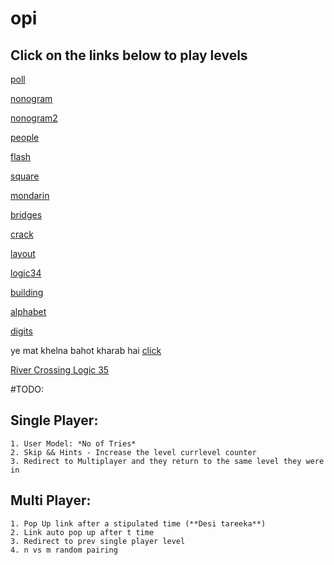 # opi
## Click on the links below to play levels

[poll](https://kousikr26.github.io/opi/Kousik/levels/poll/people.html)

[nonogram](https://kousikr26.github.io/opi/Kousik/levels/nonogram/nonogram.html)

[nonogram2](https://kousikr26.github.io/opi/Kousik/levels/nonogram2/nonogram2.html)

[people](https://kousikr26.github.io/opi/Kousik/levels/personincircle/people.html)

[flash](https://kousikr26.github.io/opi/Kousik/levels/screenflash/flash.html)

[square](https://kousikr26.github.io/opi/Kousik/square.html)

[mondarin](https://kousikr26.github.io/opi/Abhishek/Mondarin%20Maths%20Puzzle/md.html)

[bridges](https://kousikr26.github.io/opi/Taruna/connect.html)

[crack](https://kousikr26.github.io/opi/Taruna/crack.html)

[layout](https://kousikr26.github.io/opi/layout/navbar.html)

[logic34](https://kousikr26.github.io/opi/Nihal/Logic%2034/logic34.html)

[building](https://kousikr26.github.io/opi/Nihal/25%20Floor%20Building/building.html)

[alphabet](https://kousikr26.github.io/opi/Nihal/Alphabet%20Puzzle/puzzle.html)

[digits](https://kousikr26.github.io/opi/Param/digits/level.html)

ye mat khelna bahot kharab hai [click](https://kousikr26.github.io/opi/Param/RightClick/x.html)

[River Crossing Logic 35](https://kousikr26.github.io/opi/Abhishek/River%20crossing%20puzzle%20level%2035/35.html)

#TODO:

## Single Player:
	1. User Model: *No of Tries*
	2. Skip && Hints - Increase the level currlevel counter
	3. Redirect to Multiplayer and they return to the same level they were in

## Multi Player:
	1. Pop Up link after a stipulated time (**Desi tareeka**)
	2. Link auto pop up after t time
	3. Redirect to prev single player level
	4. n vs m random pairing



